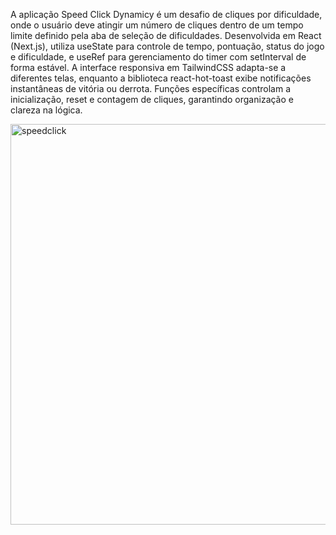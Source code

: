 A aplicação Speed Click Dynamicy é um desafio de cliques por dificuldade, onde o usuário deve atingir um número de cliques dentro de um tempo limite definido pela aba de seleção de dificuldades. Desenvolvida em React (Next.js), utiliza useState para controle de tempo, pontuação, status do jogo e dificuldade, e useRef para gerenciamento do timer com setInterval de forma estável. A interface responsiva em TailwindCSS adapta-se a diferentes telas, enquanto a biblioteca react-hot-toast exibe notificações instantâneas de vitória ou derrota. Funções específicas controlam a inicialização, reset e contagem de cliques, garantindo organização e clareza na lógica.



<img width="1366" height="641" alt="speedclick" src="https://github.com/user-attachments/assets/e8a3440e-314c-4a2c-bea1-b237c7e9c4b6" />
